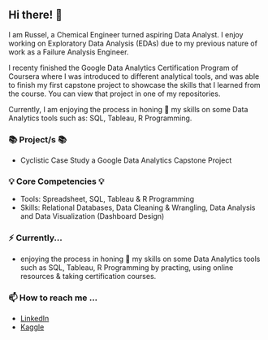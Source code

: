 ## Hi there! 👋

I am Russel, a Chemical Engineer turned aspiring Data Analyst.
I enjoy working on Exploratory Data Analysis (EDAs) due to my previous nature of work as a Failure Analysis Engineer.<br>

I recenty finished the Google Data Analytics Certification Program of Coursera where I was introduced to different analytical tools, 
and was able to finish my first capstone project to showcase the skills that I learned from the course. You can view that project in one of my repositories. 
<br>

Currently, I am enjoying the process in honing 🌱 my skills on some Data Analytics tools such as: SQL, Tableau, R Programming.<br>

### 📚 Project/s 📚
- Cyclistic Case Study a Google Data Analytics Capstone Project

### 💡 Core Competencies 💡
- Tools: Spreadsheet, SQL, Tableau & R Programming
- Skills: Relational Databases, Data Cleaning & Wrangling, Data Analysis and Data Visualization (Dashboard Design)

### ⚡️ Currently...
- enjoying the process in honing 🌱 my skills on some Data Analytics tools such as SQL, Tableau, R Programming by practing, using online resources & taking certification courses.

### 📫 How to reach me ...
- [LinkedIn](https://www.linkedin.com/in/russel-paul-orodio-412128244/)
- [Kaggle](https://www.kaggle.com/russelpaulorodio)


<!---
russelpaul/russelpaul is a ✨ special ✨ repository because its `README.md` (this file) appears on your GitHub profile.
You can click the Preview link to take a look at your changes.
--->
